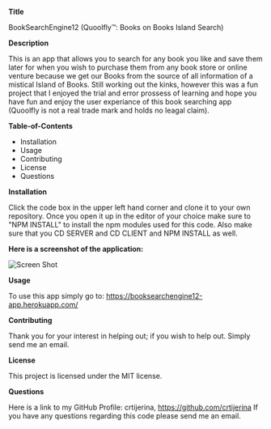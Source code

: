 **Title**

BookSearchEngine12 (Quoolfly™: Books on Books Island Search)

**Description**

This is an app that allows you to search for any book you like and save them later for when you wish to purchase them from any book store or online venture because we get our Books from the source of all information of a mistical Island of Books. Still working out the kinks, however this was a fun project that I enjoyed the trial and error prossess of learning and hope you have fun and enjoy the user experiance of this book searching app (Quoolfly is not a real trade mark and holds no leagal claim).

**Table-of-Contents**

- Installation
- Usage
- Contributing
- License
- Questions


**Installation**

Click the code box in the upper left hand corner and clone it to your own repository. Once you open it up in the editor of your choice make sure to "NPM INSTALL" to install the npm modules used for this code. Also make sure that you CD SERVER and CD CLIENT and NPM INSTALL as well.

**Here is a screenshot of the application:**

![Screen Shot](https://user-images.githubusercontent.com/83429667/149606870-da3bd890-8856-4202-b390-43fa1753a0ac.png)


  **Usage**

To use this app simply go to: https://booksearchengine12-app.herokuapp.com/

  **Contributing**

Thank you for your interest in helping out; if you wish to help out. Simply send me an email.

  **License**

This project is licensed under the MIT license.

  **Questions**
  
Here is a link to my GitHub Profile: crtijerina, https://github.com/crtijerina If you have any questions regarding this code please send me an email.
